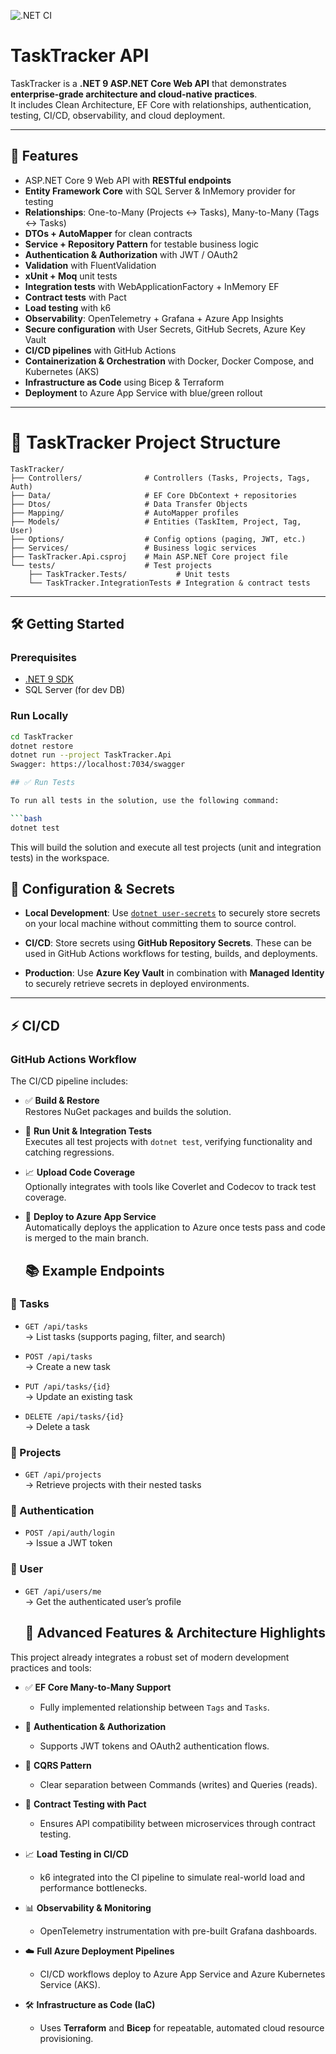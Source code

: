 ﻿![.NET CI](https://github.com/salvatoreallegra/TaskTracker/actions/workflows/dotnet-ci.yml/badge.svg)

# TaskTracker API

TaskTracker is a **.NET 9 ASP.NET Core Web API** that demonstrates **enterprise-grade architecture and cloud-native practices**.  
It includes Clean Architecture, EF Core with relationships, authentication, testing, CI/CD, observability, and cloud deployment.

---

## 🚀 Features
- ASP.NET Core 9 Web API with **RESTful endpoints**
- **Entity Framework Core** with SQL Server & InMemory provider for testing
- **Relationships**: One-to-Many (Projects ↔ Tasks), Many-to-Many (Tags ↔ Tasks)
- **DTOs + AutoMapper** for clean contracts
- **Service + Repository Pattern** for testable business logic
- **Authentication & Authorization** with JWT / OAuth2
- **Validation** with FluentValidation
- **xUnit + Moq** unit tests
- **Integration tests** with WebApplicationFactory + InMemory EF
- **Contract tests** with Pact
- **Load testing** with k6
- **Observability**: OpenTelemetry + Grafana + Azure App Insights
- **Secure configuration** with User Secrets, GitHub Secrets, Azure Key Vault
- **CI/CD pipelines** with GitHub Actions
- **Containerization & Orchestration** with Docker, Docker Compose, and Kubernetes (AKS)
- **Infrastructure as Code** using Bicep & Terraform
- **Deployment** to Azure App Service with blue/green rollout

---

# 📁 TaskTracker Project Structure

```plaintext
TaskTracker/
├── Controllers/              # Controllers (Tasks, Projects, Tags, Auth)
├── Data/                     # EF Core DbContext + repositories
├── Dtos/                     # Data Transfer Objects
├── Mapping/                  # AutoMapper profiles
├── Models/                   # Entities (TaskItem, Project, Tag, User)
├── Options/                  # Config options (paging, JWT, etc.)
├── Services/                 # Business logic services
├── TaskTracker.Api.csproj    # Main ASP.NET Core project file
└── tests/                    # Test projects
    ├── TaskTracker.Tests/           # Unit tests
    └── TaskTracker.IntegrationTests # Integration & contract tests
```

---

## 🛠️ Getting Started

### Prerequisites
- [.NET 9 SDK](https://dotnet.microsoft.com/download)
- SQL Server (for dev DB)

### Run Locally
```bash
cd TaskTracker
dotnet restore
dotnet run --project TaskTracker.Api
Swagger: https://localhost:7034/swagger

## ✅ Run Tests

To run all tests in the solution, use the following command:

```bash
dotnet test
```

This will build the solution and execute all test projects (unit and integration tests) in the workspace.

## 🔐 Configuration & Secrets

- **Local Development**: Use [`dotnet user-secrets`](https://learn.microsoft.com/en-us/aspnet/core/security/app-secrets) to securely store secrets on your local machine without committing them to source control.
  
- **CI/CD**: Store secrets using **GitHub Repository Secrets**. These can be used in GitHub Actions workflows for testing, builds, and deployments.

- **Production**: Use **Azure Key Vault** in combination with **Managed Identity** to securely retrieve secrets in deployed environments.

---

## ⚡ CI/CD

### GitHub Actions Workflow

The CI/CD pipeline includes:

- ✅ **Build & Restore**  
  Restores NuGet packages and builds the solution.

- 🧪 **Run Unit & Integration Tests**  
  Executes all test projects with `dotnet test`, verifying functionality and catching regressions.

- 📈 **Upload Code Coverage**  
  Optionally integrates with tools like Coverlet and Codecov to track test coverage.

- 🚀 **Deploy to Azure App Service**  
  Automatically deploys the application to Azure once tests pass and code is merged to the main branch.

  ## 📚 Example Endpoints

### 📝 Tasks
- `GET /api/tasks`  
  → List tasks (supports paging, filter, and search)

- `POST /api/tasks`  
  → Create a new task

- `PUT /api/tasks/{id}`  
  → Update an existing task

- `DELETE /api/tasks/{id}`  
  → Delete a task

### 📁 Projects
- `GET /api/projects`  
  → Retrieve projects with their nested tasks

### 🔐 Authentication
- `POST /api/auth/login`  
  → Issue a JWT token

### 👤 User
- `GET /api/users/me`  
  → Get the authenticated user’s profile

  ## 🚀 Advanced Features & Architecture Highlights

This project already integrates a robust set of modern development practices and tools:

- ✅ **EF Core Many-to-Many Support**  
  - Fully implemented relationship between `Tags` and `Tasks`.

- 🔐 **Authentication & Authorization**  
  - Supports JWT tokens and OAuth2 authentication flows.

- 🧠 **CQRS Pattern**  
  - Clear separation between Commands (writes) and Queries (reads).

- 🤝 **Contract Testing with Pact**  
  - Ensures API compatibility between microservices through contract testing.

- 📈 **Load Testing in CI/CD**  
  - k6 integrated into the CI pipeline to simulate real-world load and performance bottlenecks.

- 📊 **Observability & Monitoring**  
  - OpenTelemetry instrumentation with pre-built Grafana dashboards.

- ☁️ **Full Azure Deployment Pipelines**  
  - CI/CD workflows deploy to Azure App Service and Azure Kubernetes Service (AKS).

- 🛠 **Infrastructure as Code (IaC)**  
  - Uses **Terraform** and **Bicep** for repeatable, automated cloud resource provisioning.
